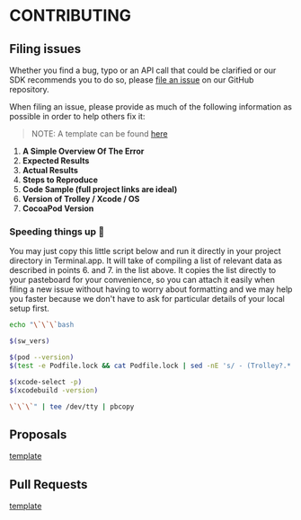 # CONTRIBUTING

## Filing issues

Whether you find a bug, typo or an API call that could be clarified or our SDK recommends you to do so, please [file an issue](https://github.com/Off-Piste/Trolley.io/issues/new) on our GitHub repository.

When filing an issue, please provide as much of the following information as possible in order to help others fix it:

> NOTE:
> A template can be found [here](http://)

1. **A Simple Overview Of The Error**
2. **Expected Results**
3. **Actual Results**
4. **Steps to Reproduce**
5. **Code Sample (full project links are ideal)**
6. **Version of Trolley / Xcode / OS**
7. **CocoaPod Version**

### Speeding things up 🏃

You may just copy this little script below and run it directly in your project directory in Terminal.app. It will take of compiling a list of relevant data as described in points 6. and 7. in the list above. It copies the list directly to your pasteboard for your convenience, so you can attach it easily when filing a new issue without having to worry about formatting and we may help you faster because we don't have to ask for particular details of your local setup first.

```bash
echo "\`\`\`bash

$(sw_vers)

$(pod --version)
$(test -e Podfile.lock && cat Podfile.lock | sed -nE 's/ - (Trolley?.* [^:].*:):?/\1/p' || echo "(not in use here)")

$(xcode-select -p)
$(xcodebuild -version)

\`\`\`" | tee /dev/tty | pbcopy
```

## Proposals

[template](http://)

## Pull Requests
[template](http://)
